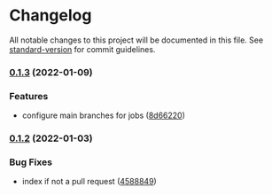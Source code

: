 # Changelog

All notable changes to this project will be documented in this file. See [standard-version](https://github.com/conventional-changelog/standard-version) for commit guidelines.

### [0.1.3](https://github.com/ectomigo/ectomigo/compare/v0.1.2...v0.1.3) (2022-01-09)


### Features

* configure main branches for jobs ([8d66220](https://github.com/ectomigo/ectomigo/commit/8d6622096e00e0a511176e9877c3d5911ade3070))

### [0.1.2](https://github.com/ectomigo/ectomigo/compare/v0.1.1...v0.1.2) (2022-01-03)


### Bug Fixes

* index if not a pull request ([4588849](https://github.com/ectomigo/ectomigo/commit/4588849c25a172d14620253864f001c397289cea))
